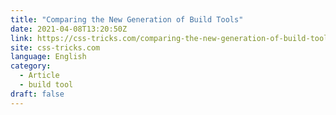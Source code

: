 ```yaml
---
title: "Comparing the New Generation of Build Tools"
date: 2021-04-08T13:20:50Z
link: https://css-tricks.com/comparing-the-new-generation-of-build-tools/?utm_medium=RSS&utm_source=news.12bit.vn
site: css-tricks.com
language: English
category:
  - Article
  - build tool
draft: false
---
```


